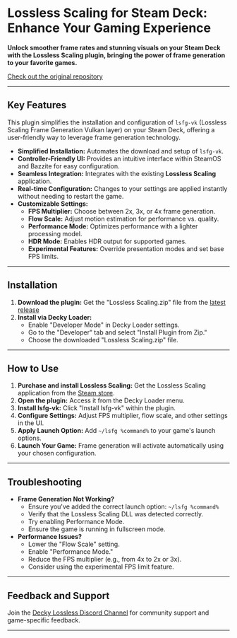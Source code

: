 # Lossless Scaling for Steam Deck: Enhance Your Gaming Experience

**Unlock smoother frame rates and stunning visuals on your Steam Deck with the Lossless Scaling plugin, bringing the power of frame generation to your favorite games.**

[Check out the original repository](https://github.com/xXJSONDeruloXx/decky-lossless-scaling-vk)

---

## Key Features

This plugin simplifies the installation and configuration of `lsfg-vk` (Lossless Scaling Frame Generation Vulkan layer) on your Steam Deck, offering a user-friendly way to leverage frame generation technology.

*   **Simplified Installation:**  Automates the download and setup of `lsfg-vk`.
*   **Controller-Friendly UI:** Provides an intuitive interface within SteamOS and Bazzite for easy configuration.
*   **Seamless Integration:** Integrates with the existing **Lossless Scaling** application.
*   **Real-time Configuration:**  Changes to your settings are applied instantly without needing to restart the game.
*   **Customizable Settings:**
    *   **FPS Multiplier:** Choose between 2x, 3x, or 4x frame generation.
    *   **Flow Scale:** Adjust motion estimation for performance vs. quality.
    *   **Performance Mode:** Optimizes performance with a lighter processing model.
    *   **HDR Mode:** Enables HDR output for supported games.
    *   **Experimental Features:**  Override presentation modes and set base FPS limits.

---

## Installation

1.  **Download the plugin:** Get the "Lossless Scaling.zip" file from the [latest release](https://github.com/xXJSONDeruloXx/decky-lossless-scaling-vk/releases)
2.  **Install via Decky Loader:**
    *   Enable "Developer Mode" in Decky Loader settings.
    *   Go to the "Developer" tab and select "Install Plugin from Zip."
    *   Choose the downloaded "Lossless Scaling.zip" file.

---

## How to Use

1.  **Purchase and install Lossless Scaling:**  Get the Lossless Scaling application from the [Steam store](https://store.steampowered.com/app/993090/Lossless_Scaling/).
2.  **Open the plugin:** Access it from the Decky Loader menu.
3.  **Install lsfg-vk:** Click "Install lsfg-vk" within the plugin.
4.  **Configure Settings:** Adjust FPS multiplier, flow scale, and other settings in the UI.
5.  **Apply Launch Option:** Add `~/lsfg %command%` to your game's launch options.
6.  **Launch Your Game:** Frame generation will activate automatically using your chosen configuration.

---

## Troubleshooting

*   **Frame Generation Not Working?**
    *   Ensure you've added the correct launch option: `~/lsfg %command%`
    *   Verify that the Lossless Scaling DLL was detected correctly.
    *   Try enabling Performance Mode.
    *   Ensure the game is running in fullscreen mode.
*   **Performance Issues?**
    *   Lower the "Flow Scale" setting.
    *   Enable "Performance Mode."
    *   Reduce the FPS multiplier (e.g., from 4x to 2x or 3x).
    *   Consider using the experimental FPS limit feature.

---

## Feedback and Support

Join the [Decky Lossless Discord Channel](https://discord.gg/TwvHdVucC3) for community support and game-specific feedback.

---